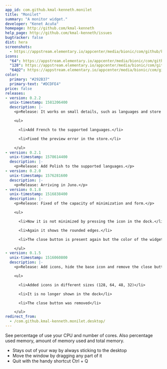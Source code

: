 ```yaml
---
app_id: com.github.kmal-kenneth.monilet
title: "Monilet"
summary: "A monitor widget."
developer: "Kenet Acuña"
homepage: http://github.com/kmal-kenneth
help_page: http://github.com/kmal-kenneth/issues
bugtracker: false
dist: hera
screenshots:
  - https://appstream.elementary.io/appcenter/media/bionic/com/github/kmal-kenneth.monilet/4EDBE1C3A067C03FBBA209A98DA668FC/screenshots/image-1_orig.png
icons:
  "64": https://appstream.elementary.io/appcenter/media/bionic/com/github/kmal-kenneth.monilet/4EDBE1C3A067C03FBBA209A98DA668FC/icons/64x64/com.github.kmal-kenneth.monilet_com.github.kmal-kenneth.monilet.png
  "128": https://appstream.elementary.io/appcenter/media/bionic/com/github/kmal-kenneth.monilet/4EDBE1C3A067C03FBBA209A98DA668FC/icons/128x128/com.github.kmal-kenneth.monilet_com.github.kmal-kenneth.monilet.png
  "64@2": https://appstream.elementary.io/appcenter/media/bionic/com/github/kmal-kenneth.monilet/4EDBE1C3A067C03FBBA209A98DA668FC/icons/64x64@2/com.github.kmal-kenneth.monilet_com.github.kmal-kenneth.monilet.png
color:
  primary: "#292B37"
  primary-text: "#DCDFE4"
price: false
releases:
- version: 0.2.2
  unix-timestamp: 1581206400
  description: |-
    <p>Release: It works on small details, such as languages and store previews.</p>

    <ul>

      <li>Add French to the supported languages.</li>

      <li>Fixed the preview error in the store.</li>

    </ul>
- version: 0.2.1
  unix-timestamp: 1578614400
  description: |-
    <p>Release: Add Polish to the supported languages.</p>
- version: 0.2.0
  unix-timestamp: 1576281600
  description: |-
    <p>Release: Arriving in Juno.</p>
- version: 0.1.8
  unix-timestamp: 1516838400
  description: |-
    <p>Release: Fixed of the capacity of minimization and form.</p>

    <ul>

      <li>Now it is not minimized by pressing the icon in the dock.</li>

      <li>Again it shows the rounded edges.</li>

      <li>The close button is present again but the color of the widget.</li>

    </ul>
- version: 0.1.5
  unix-timestamp: 1516060800
  description: |-
    <p>Release: Add icons, hide the base icon and remove the close button.</p>

    <ul>

      <li>Added icons in different sizes (128, 64, 48, 32)</li>

      <li>It is no longer shown in the dock</li>

      <li>The close button was removed</li>

    </ul>
redirect_from:
  - /com.github.kmal-kenneth.monilet.desktop/
---
```


<p>See percentage of use your CPU and number of cores. Also percentage used memory, amount of memory used and total memory.</p>
<ul>
  <li>Stays out of your way by always sticking to the desktop</li>
  <li>Move the window by dragging any part of it</li>
  <li>Quit with the handy shortcut Ctrl + Q</li>
</ul>
